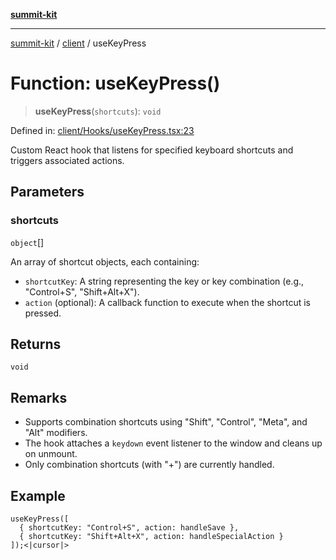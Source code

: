 [**summit-kit**](../../README.md)

***

[summit-kit](../../modules.md) / [client](../README.md) / useKeyPress

# Function: useKeyPress()

> **useKeyPress**(`shortcuts`): `void`

Defined in: [client/Hooks/useKeyPress.tsx:23](https://github.com/andrewgremlich/summit-kit/blob/e338352e6775d6ff5fd0f151c4c09cd1aa7a8540/src/react/client/Hooks/useKeyPress.tsx#L23)

Custom React hook that listens for specified keyboard shortcuts and triggers associated actions.

## Parameters

### shortcuts

`object`[]

An array of shortcut objects, each containing:
  - `shortcutKey`: A string representing the key or key combination (e.g., "Control+S", "Shift+Alt+X").
  - `action` (optional): A callback function to execute when the shortcut is pressed.

## Returns

`void`

## Remarks

- Supports combination shortcuts using "Shift", "Control", "Meta", and "Alt" modifiers.
- The hook attaches a `keydown` event listener to the window and cleans up on unmount.
- Only combination shortcuts (with "+") are currently handled.

## Example

```tsx
useKeyPress([
  { shortcutKey: "Control+S", action: handleSave },
  { shortcutKey: "Shift+Alt+X", action: handleSpecialAction }
]);<|cursor|>
```
